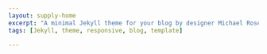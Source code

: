 ```yaml
---
layout: supply-home
excerpt: "A minimal Jekyll theme for your blog by designer Michael Rose."
tags: [Jekyll, theme, responsive, blog, template]

---
```

